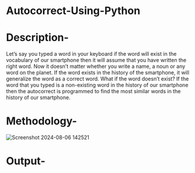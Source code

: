 # Autocorrect-Using-Python
# Description-
Let’s say you typed a word in your keyboard if the word will exist in the vocabulary of our smartphone then it will assume that you have written the right word. Now it doesn’t matter whether you write a name, a noun or any word on the planet.
If the word exists in the history of the smartphone, it will generalize the word as a correct word. What if the word doesn’t exist? If the word that you typed is a non-existing word in the history of our smartphone then the autocorrect is programmed to find the most similar words in the history of our smartphone.
# Methodology-
![Screenshot 2024-08-06 142521](https://github.com/user-attachments/assets/12a5c815-b939-49d5-893a-06dc3a8bb86b)
# Output-
